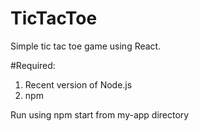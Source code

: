 # TicTacToe

Simple tic tac toe game using React. 

#Required:

1. Recent version of Node.js
2. npm 

Run using npm start from my-app directory
